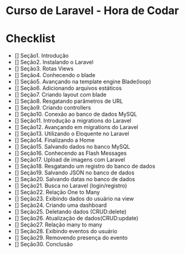# Curso de Laravel - Hora de Codar

# Checklist

- [] Seção1. Introdução
- [] Seção2. Instalando o Laravel
- [] Seção3. Rotas Views
- [] Seção4. Conhecendo o blade
- [] Seção5. Avançando na template engine Blade(loop)
- [] Seção6. Adicionando arquivos estáticos
- [] Seção7. Criando layout com blade
- [] Seção8. Resgatando parâmetros de URL
- [] Seção9. Criando controllers
- [] Seção10. Conexão ao banco de dados MySQL
- [] Seção11. Introdução a migrations do Laravel
- [] Seção12. Avançando em migrations do Laravel
- [] Seção13. Utilizando o Eloquente no Laravel
- [] Seção14. Finalizando a Home
- [] Seção15. Salvando dados no banco MySQL
- [] Seção16. Conhecendo as Flash Messages
- [] Seção17. Upload de imagens com Laravel
- [] Seção18. Resgatando um registro do banco de dados
- [] Seção19. Salvando JSON no banco de dados
- [] Seção20. Salvando datas no banco de dados
- [] Seção21. Busca no Laravel (login/registro)
- [] Seção22. Relação One to Many
- [] Seção23. Exibindo dados do usuário na view
- [] Seção24. Criando uma dashboard 
- [] Seção25. Deletando dados (CRUD:delete)
- [] Seção26. Atualização de dados(CRUD:update)
- [] Seção27. Relação many to many
- [] Seção28. Exibindo eventos do usuário
- [] Seção29. Removendo presença do evento
- [] Seção30. Conclusão

